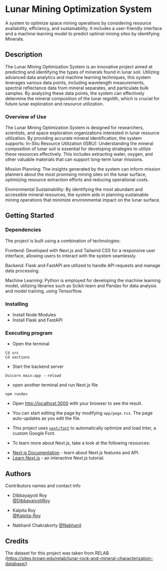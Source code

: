 # Lunar Mining Optimization System

A system to optimize space mining operations by considering resource availability, efficiency, and sustainability. It includes a user-friendly interface and a machine learning model to predict optimal mining sites by identifying Minerals.

## Description

The Lunar Mining Optimization System is an innovative project aimed at predicting and identifying the types of minerals found in lunar soil. Utilizing advanced data analytics and machine learning techniques, this system leverages various data points, including wavelength measurements, spectral reflectance data from mineral separates, and particulate bulk samples. By analyzing these data points, the system can effectively determine the mineral composition of the lunar regolith, which is crucial for future lunar exploration and resource utilization.

### Overview of Use

The Lunar Mining Optimization System is designed for researchers, scientists, and space exploration organizations interested in lunar resource utilization. By providing accurate mineral identification, the system supports:
In-Situ Resource Utilization (ISRU): Understanding the mineral composition of lunar soil is essential for developing strategies to utilize these resources effectively. This includes extracting water, oxygen, and other valuable materials that can support long-term lunar missions.

Mission Planning: The insights generated by the system can inform mission planners about the most promising mining sites on the lunar surface, optimizing resource extraction efforts and reducing operational costs.

Environmental Sustainability: By identifying the most abundant and accessible mineral resources, the system aids in planning sustainable mining operations that minimize environmental impact on the lunar surface.

## Getting Started

### Dependencies

The project is built using a combination of technologies:

Frontend: Developed with Next.js and Tailwind CSS for a responsive user interface, allowing users to interact with the system seamlessly.

Backend: Flask and FastAPI are utilized to handle API requests and manage data processing.

Machine Learning: Python is employed for developing the machine learning model, utilizing libraries such as Scikit-learn and Pandas for data analysis and model training, using Tensorflow.

### Installing

* Install Node Modules
* Install Flask and FastAPI

### Executing program

* Open the terminal
```
Cd src
Cd sections
```
* Start the backend server
```
Uvicorn main:app --reload
```

* open another terminal and run Next.js file

```
npm rundev
```
* Open [http://localhost:3000](http://localhost:3000) with your browser to see the result.

* You can start editing the page by modifying `app/page.tsx`. The page auto-updates as you edit the file.

* This project uses [`next/font`](https://nextjs.org/docs/basic-features/font-optimization) to automatically optimize and load Inter, a custom Google Font.

* To learn more about Next.js, take a look at the following resources:

- [Next.js Documentation](https://nextjs.org/docs) - learn about Next.js features and API.
- [Learn Next.js](https://nextjs.org/learn) - an interactive Next.js tutorial.


## Authors

Contributors names and contact info

* Dibbayajyoti Roy  
 [@DibbayajyotiRoy](https://github.com/DibbayajyotiRoy)

* Kalpita Roy  
 [@Kalpita-Roy](https://github.com/Kalpita-Roy)

* Nabhanil Chakraborty 
 [@Nabhanil](https://github.com/Nabhanil)


## Credits

The dataset for this project was taken from RELAB (https://sites.brown.edu/relab/lunar-rock-and-mineral-characterization-database/) 
